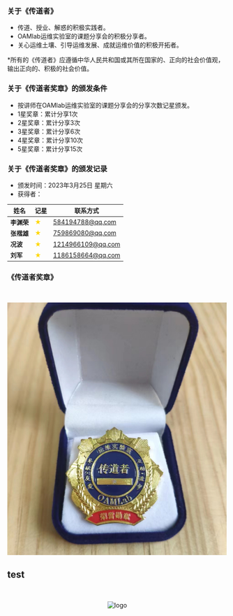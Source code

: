 ### 关于《传道者》
- 传道、授业、解惑的积极实践者。
- OAMlab运维实验室的课题分享会的积极分享者。
- 关心运维土壤、引导运维发展、成就运维价值的积极开拓者。

*所有的《传道者》应遵循中华人民共和国或其所在国家的、正向的社会价值观，输出正向的、积极的社会价值。

### 关于《传道者奖章》的颁发条件
- 按讲师在OAMlab运维实验室的课题分享会的分享次数记星颁发。
- 1星奖章：累计分享1次
- 2星奖章：累计分享3次
- 3星奖章：累计分享6次
- 4星奖章：累计分享10次
- 5星奖章：累计分享15次

### 关于《传道者奖章》的颁发记录
- 颁发时间：2023年3月25日 星期六
- 获得者：

| 姓名						 | 记星	 |联系方式|
|----------|:----|-----------------|
| **李渊荣**  | <font color="#FFD700">★</font>   |   584194788@qq.com |
| **张楷雄**  | <font color="#FFD700">★</font>   |  759869080@qq.com |
| **况波**   | <font color="#FFD700">★</font>   |   1214966109@qq.com |
| **刘军**   | <font color="#FFD700">★</font>   |  1186158664@qq.com |



### 《传道者奖章》
<br>
<p align="left">
	<img alt="1_star" src="https://github.com/oamlab/oamlab/blob/main/OAMLab/131_%E4%BC%A0%E9%81%93%E8%80%85/501_1_star_medal.png">
</p>

## test
<br>
<p align="center">
	<img alt="logo" src="https://github.com/oamlab/STS/blob/main/101_build_example.png">
</p>